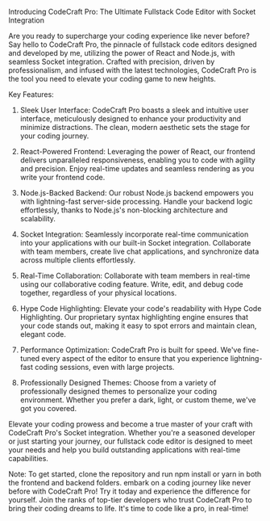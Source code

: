 
Introducing CodeCraft Pro: The Ultimate Fullstack Code Editor with Socket Integration


Are you ready to supercharge your coding experience like never before? Say hello to CodeCraft Pro, the pinnacle of fullstack code editors designed and developed by me, utilizing the power of React and Node.js, with seamless Socket integration. Crafted with precision, driven by professionalism, and infused with the latest technologies, CodeCraft Pro is the tool you need to elevate your coding game to new heights.


Key Features:


1. Sleek User Interface: CodeCraft Pro boasts a sleek and intuitive user interface, meticulously designed to enhance your productivity and minimize distractions. The clean, modern aesthetic sets the stage for your coding journey.


2. React-Powered Frontend: Leveraging the power of React, our frontend delivers unparalleled responsiveness, enabling you to code with agility and precision. Enjoy real-time updates and seamless rendering as you write your frontend code.


3. Node.js-Backed Backend: Our robust Node.js backend empowers you with lightning-fast server-side processing. Handle your backend logic effortlessly, thanks to Node.js's non-blocking architecture and scalability.


4. Socket Integration: Seamlessly incorporate real-time communication into your applications with our built-in Socket integration. Collaborate with team members, create live chat applications, and synchronize data across multiple clients effortlessly.



5. Real-Time Collaboration: Collaborate with team members in real-time using our collaborative coding feature. Write, edit, and debug code together, regardless of your physical locations.


6. Hype Code Highlighting: Elevate your code's readability with Hype Code Highlighting. Our proprietary syntax highlighting engine ensures that your code stands out, making it easy to spot errors and maintain clean, elegant code.



7. Performance Optimization: CodeCraft Pro is built for speed. We've fine-tuned every aspect of the editor to ensure that you experience lightning-fast coding sessions, even with large projects.


8. Professionally Designed Themes: Choose from a variety of professionally designed themes to personalize your coding environment. Whether you prefer a dark, light, or custom theme, we've got you covered.


Elevate your coding prowess and become a true master of your craft with CodeCraft Pro's Socket integration. Whether you're a seasoned developer or just starting your journey, our fullstack code editor is designed to meet your needs and help you build outstanding applications with real-time capabilities.


Note: To get started, clone the repository and run npm install or yarn in both the frontend and backend folders. embark on a coding journey like never before with CodeCraft Pro! Try it today and experience the difference for yourself. Join the ranks of top-tier developers who trust CodeCraft Pro to bring their coding dreams to life. It's time to code like a pro, in real-time!
